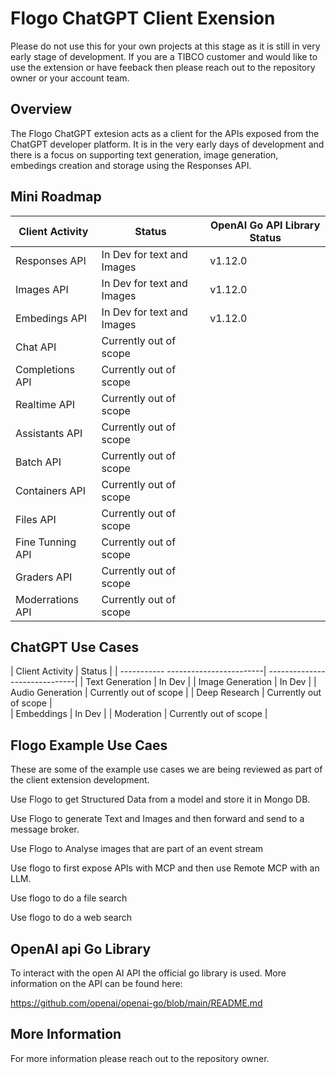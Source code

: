 Flogo ChatGPT Client Exension
=============================

Please do not use this for your own projects at this stage as it is still in very early stage of development.  If you are a TIBCO customer and would like to use the extension or have feeback then please reach out to the repository owner or your account team. 

Overview
--------
The Flogo ChatGPT extesion acts as a client for the APIs exposed from the ChatGPT developer platform.  It is in the very early days of development and there is a focus on supporting text generation, image generation, embedings creation and storage using the Responses API. 

Mini Roadmap 
------------


| Client Activity                     | Status                        | OpenAI Go API Library Status  |
| ------------------------------------| ------------------------------| ------------------------------|
| Responses API                       | In Dev for text and Images    | v1.12.0                       |
| Images API                          | In Dev for text and Images    | v1.12.0                       |
| Embedings API                       | In Dev for text and Images    | v1.12.0                       | 
| Chat API                            | Currently out of scope        | 
| Completions API                     | Currently out of scope        |
| Realtime API                        | Currently out of scope        |  
| Assistants API                      | Currently out of scope        |
| Batch API                           | Currently out of scope        |
| Containers API                      | Currently out of scope        |
| Files API                           | Currently out of scope        |
| Fine Tunning API                    | Currently out of scope        |
| Graders API                         | Currently out of scope        |
| Moderrations API                    | Currently out of scope        | 

ChatGPT Use Cases 
-----------------


| Client Activity                     | Status                        |
| ----------- ------------------------| ------------------------------|
| Text Generation                     | In Dev                        | 
| Image Generation                    | In Dev                        |
| Audio Generation                    | Currently out of scope        |
| Deep Research                       | Currently out of scope        |  
| Embeddings                          | In Dev                        |
| Moderation                          | Currently out of scope        |

Flogo Example Use Caes 
----------------------

These are some of the example use cases we are being reviewed as part of the client extension development.

Use Flogo to get Structured Data from a model and store it in Mongo DB.

Use Flogo to generate Text and Images and then forward and send to a message broker.  

Use Flogo to Analyse images that are part of an event stream

Use flogo to first expose APIs with MCP and then use Remote MCP with an LLM.

Use flogo to do a file search

Use flogo to do a web search


OpenAI api Go Library
---------------------

To interact with the open AI API the official go library is used.  More information on the API can be found here:

https://github.com/openai/openai-go/blob/main/README.md


More Information
----------------

For more information please reach out to the repository owner.